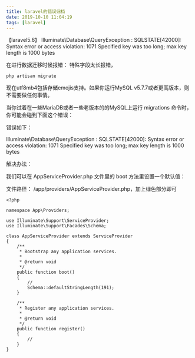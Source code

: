 ```yaml
---
title: laravel的错误归档
date: 2019-10-10 11:04:19
tags: [laravel]
---
```


【laravel5.6】 Illuminate\Database\QueryException : SQLSTATE[42000]: Syntax error or access violation: 1071 Specified key was too long; max key length is 1000 bytes

在进行数据迁移时候报错： 特殊字段太长报错，
```
php artisan migrate
```
现在utf8mb4包括存储emojis支持。如果你运行MySQL v5.7.7或者更高版本，则不需要做任何事情。

当你试着在一些MariaDB或者一些老版本的的MySQL上运行 migrations 命令时，你可能会碰到下面这个错误：

错误如下：

  Illuminate\Database\QueryException  : SQLSTATE[42000]: Syntax error or access violation: 1071 Specified key was too long; max key length is 1000 bytes

解决办法： 

我们可以在 AppServiceProvider.php 文件里的 boot 方法里设置一个默认值：

文件路径： /app/providers/AppServiceProvider.php，加上绿色部分即可
```
<?php

namespace App\Providers;

use Illuminate\Support\ServiceProvider;
use Illuminate\Support\Facades\Schema;

class AppServiceProvider extends ServiceProvider
{
    /**
     * Bootstrap any application services.
     *
     * @return void
     */
    public function boot()
    {
        //
        Schema::defaultStringLength(191);
    }

    /**
     * Register any application services.
     *
     * @return void
     */
    public function register()
    {
        //
    }
}
```